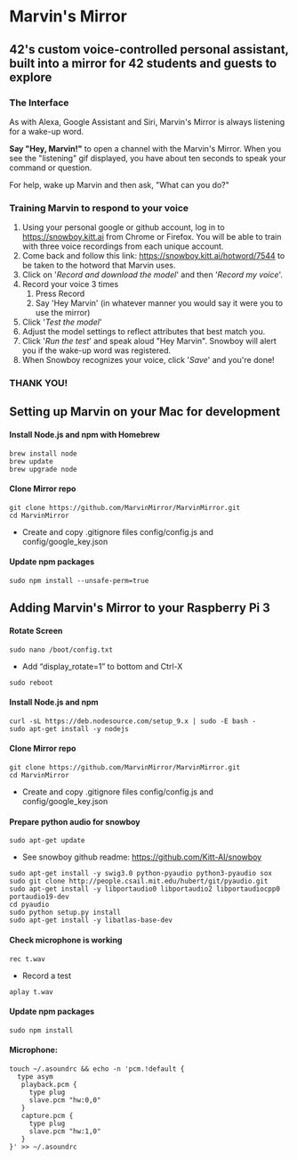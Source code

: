 # Marvin's Mirror
## 42's custom voice-controlled personal assistant, built into a mirror for 42 students and guests to explore

### The Interface
As with Alexa, Google Assistant and Siri, Marvin's Mirror is always listening for a wake-up word.

**Say "Hey, Marvin!"** to open a channel with the Marvin's Mirror. When you see the "listening" gif displayed, you have about ten seconds to speak your command or question.

For help, wake up Marvin and then ask, "What can you do?"

### Training Marvin to respond to your voice
1. Using your personal google or github account, log in to https://snowboy.kitt.ai from Chrome or Firefox. You will be able to train with three voice recordings from each unique account.
1. Come back and follow this link: https://snowboy.kitt.ai/hotword/7544 to be taken to the hotword that Marvin uses.
1. Click on '_Record and download the model_' and then '_Record my voice_'.
1. Record your voice 3 times
    1. Press Record
    1. Say 'Hey Marvin' (in whatever manner you would say it were you to use the mirror)
1. Click '_Test the model_'
1. Adjust the model settings to reflect attributes that best match you.
1. Click '_Run the test_' and speak aloud "Hey Marvin". Snowboy will alert you if the wake-up word was registered.
1. When Snowboy recognizes your voice, click '_Save_' and you're done!

### THANK YOU!

## Setting up Marvin on your Mac for development

#### Install Node.js and npm with Homebrew
```
brew install node
brew update
brew upgrade node
```

#### Clone Mirror repo
```
git clone https://github.com/MarvinMirror/MarvinMirror.git
cd MarvinMirror
```
* Create and copy .gitignore files config/config.js and config/google_key.json

#### Update npm packages
```
sudo npm install --unsafe-perm=true
```

## Adding Marvin's Mirror to your Raspberry Pi 3
#### Rotate Screen
```
sudo nano /boot/config.txt
```
* Add “display_rotate=1” to bottom and Ctrl-X
```
sudo reboot
```

#### Install Node.js and npm
```
curl -sL https://deb.nodesource.com/setup_9.x | sudo -E bash -
sudo apt-get install -y nodejs
```

#### Clone Mirror repo
```
git clone https://github.com/MarvinMirror/MarvinMirror.git
cd MarvinMirror
```
* Create and copy .gitignore files config/config.js and config/google_key.json

#### Prepare python audio for snowboy
```
sudo apt-get update
```
* See snowboy github readme: https://github.com/Kitt-AI/snowboy
```
sudo apt-get install -y swig3.0 python-pyaudio python3-pyaudio sox
sudo git clone http://people.csail.mit.edu/hubert/git/pyaudio.git
sudo apt-get install -y libportaudio0 libportaudio2 libportaudiocpp0 portaudio19-dev
cd pyaudio
sudo python setup.py install
sudo apt-get install -y libatlas-base-dev
```
#### Check microphone is working
```
rec t.wav
```
* Record a test
```
aplay t.wav
```

#### Update npm packages
```
sudo npm install
```

#### Microphone:
```
touch ~/.asoundrc && echo -n 'pcm.!default {
  type asym
   playback.pcm {
     type plug
     slave.pcm "hw:0,0"
   }
   capture.pcm {
     type plug
     slave.pcm "hw:1,0"
   }
}' >> ~/.asoundrc
```
